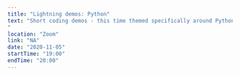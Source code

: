 ```yaml
---
title: "Lightning demos: Python"
text: "Short coding demos - this time themed specifically around Python. Anyone is welcome to present!   
"
location: "Zoom"
link: "NA"
date: "2020-11-05"
startTime: "19:00"
endTime: "20:00"
---
```

